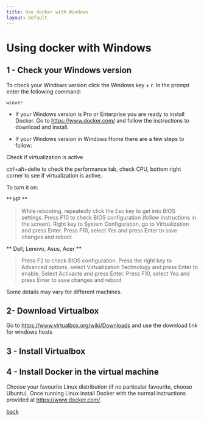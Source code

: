 ```yaml
---
title: Use docker with Windows
layout: default
---
```


# Using docker with Windows

## 1 - Check your Windows version

To check your Windows version click the Windows key + r. In the prompt enter the following command:

```
winver
```

* If your Windows version is Pro or Enterprise you are ready to install Docker. Go to https://www.docker.com/ and follow the instructions to download and install.

* If your Windows version in Windows Home there are a few steps to follow:

Check if virtualization is active

ctrl+alt+delte to check the performance tab, check CPU, bottom right corner to see if virtualization is active.

To turn it on:

** HP **

> While rebooting, repeatedly click the Esc key to get into BIOS settings.
Press F10 to check BIOS configuration (follow instructions in the screen). 
Right key to System Configuration, go to Virtualization and press Enter.
Press F10, select Yes and press Enter to save changes and reboot

** Dell, Lenovo, Asus, Acer **

> Press F2 to check BIOS configuration.
Press the right key to Advanced options, select Virtualization Technology and press Enter to enable.
Select Activacte and press Enter.
Press F10, select Yes and press Enter to save changes and reboot

Some details may vary for different machines.

## 2- Download Virtualbox

Go to https://www.virtualbox.org/wiki/Downloads and use the download link for windows hosts

## 3 - Install Virtualbox

## 4 - Install Docker in the virtual machine

Choose your favourite Linux distribution (if no particular favourite, choose Ubuntu). Once running Linux install Docker with the normal instructions provided at https://www.docker.com/.

[back](./)
